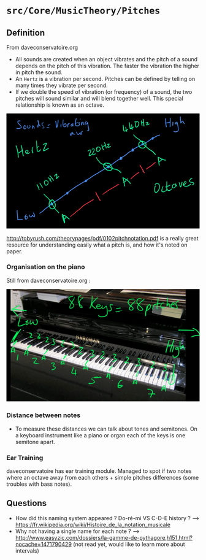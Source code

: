 # `src/Core/MusicTheory/Pitches`

## Definition

From daveconservatoire.org
* All sounds are created when an object vibrates and the pitch of a sound depends on the pitch of this vibration. The faster the vibration the higher in pitch the sound.
* An `Hertz` is a vibration per second. Pitches can be defined by telling on many times they vibrate per second.
* If we double the speed of vibration (or frequency) of a sound, the two pitches will sound similar and will blend together well. This special relationship is known as an octave.

![pitches graphic](https://raw.githubusercontent.com/BiOZed/web2vibes/master/static/images/pitches.png)

http://tobyrush.com/theorypages/pdf/0102pitchnotation.pdf is a really great resource for understanding easily what a pitch is, and how it's noted on paper.

### Organisation on the piano
Still from daveconservatoire.org : 

![pitches on piano](https://raw.githubusercontent.com/BiOZed/web2vibes/master/static/images/pitches-on-piano.png)

### Distance between notes
* To measure these distances we can talk about tones and semitones. On a keyboard instrument like a piano or organ each of the keys is one semitone apart.

### Ear Training
daveconservatoire has ear training module. Managed to spot if two notes where an octave away from each others + simple pitches differences (some troubles with bass notes).

## Questions
* How did this naming system appeared ? Do-ré-mi VS C-D-E history ? --> https://fr.wikipedia.org/wiki/Histoire_de_la_notation_musicale
* Why not having a single name for each note ? --> http://www.easyzic.com/dossiers/la-gamme-de-pythagore,h151.html?nocache=1471790429 (not read yet, would like to learn more about intervals)
